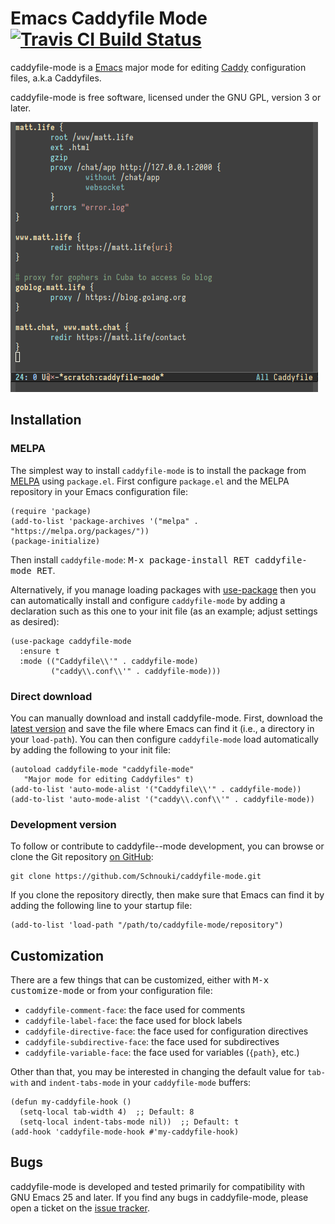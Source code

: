 # Emacs Caddyfile Mode [![Travis CI Build Status][travis-badge]][travis-link]

caddyfile-mode is a [Emacs][] major mode for editing [Caddy][] configuration
files, a.k.a Caddyfiles.

caddyfile-mode is free software, licensed under the GNU GPL, version 3 or later.

![Screenshot](img/screenshot.png)

## Installation

### MELPA

The simplest way to install `caddyfile-mode` is to install the package from
[MELPA][] using `package.el`. First configure `package.el` and the MELPA
repository in your Emacs configuration file:

```elisp
(require 'package)
(add-to-list 'package-archives '("melpa" . "https://melpa.org/packages/"))
(package-initialize)
```

Then install `caddyfile-mode`: <kbd>M-x package-install RET caddyfile-mode
RET</kbd>.

Alternatively, if you manage loading packages with [use-package][]
then you can automatically install and configure `caddyfile-mode` by
adding a declaration such as this one to your init file (as an
example; adjust settings as desired):

```elisp
(use-package caddyfile-mode
  :ensure t
  :mode (("Caddyfile\\'" . caddyfile-mode)
         ("caddy\\.conf\\'" . caddyfile-mode)))
```

### Direct download

You can manually download and install caddyfile-mode. First, download the
[latest version][] and save the file where Emacs can find it (i.e., a directory
in your `load-path`). You can then configure `caddyfile-mode` load automatically
by adding the following to your init file:

```elisp
(autoload caddyfile-mode "caddyfile-mode"
   "Major mode for editing Caddyfiles" t)
(add-to-list 'auto-mode-alist '("Caddyfile\\'" . caddyfile-mode))
(add-to-list 'auto-mode-alist '("caddy\\.conf\\'" . caddyfile-mode))
```

### Development version

To follow or contribute to caddyfile--mode development, you can browse or clone
the Git repository [on GitHub][repo]:

```
git clone https://github.com/Schnouki/caddyfile-mode.git
```

If you clone the repository directly, then make sure that Emacs can
find it by adding the following line to your startup file:

```elisp
(add-to-list 'load-path "/path/to/caddyfile-mode/repository")
```

## Customization

There are a few things that can be customized, either with <kbd>M-x
customize-mode</kbd> or from your configuration file:

* `caddyfile-comment-face`: the face used for comments
* `caddyfile-label-face`: the face used for block labels
* `caddyfile-directive-face`: the face used for configuration directives
* `caddyfile-subdirective-face`: the face used for subdirectives
* `caddyfile-variable-face`: the face used for variables (`{path}`, etc.)

Other than that, you may be interested in changing the default value for
`tab-with` and `indent-tabs-mode` in your `caddyfile-mode` buffers:

```elisp
(defun my-caddyfile-hook ()
  (setq-local tab-width 4)  ;; Default: 8
  (setq-local indent-tabs-mode nil))  ;; Default: t
(add-hook 'caddyfile-mode-hook #'my-caddyfile-hook)
```

## Bugs

caddyfile-mode is developed and tested primarily for compatibility with GNU
Emacs 25 and later. If you find any bugs in caddyfile-mode, please open a ticket on the [issue tracker][].


[Caddy]: https://caddyserver.com/
[Emacs]: https://www.gnu.org/software/emacs/
[MELPA]: http://melpa.org/
[issue tracker]: https://github.com/Schnouki/caddyfile-mode/issues
[latest version]: https://github.com/Schnouki/caddyfile-mode/blob/master/caddyfile-mode.el
[repo]: https://github.com/Schnouki/caddyfile-mode
[travis-badge]: https://api.travis-ci.com/Schnouki/caddyfile-mode.svg?branch=master
[travis-link]: https://travis-ci.com/Schnouki/caddyfile-mode
[use-package]: https://github.com/jwiegley/use-package
